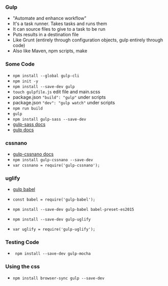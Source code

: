 ### Gulp

* "Automate and enhance workflow"
* It's a task runner. Takes tasks and runs them
* It can source files to give to a task to be run
* Puts results in a destination file
* Like Grunt (entirely through configuration objects, gulp entirely through code)
* Also like Maven, npm scripts, make 

### Some Code

* `npm install --global gulp-cli`
* `npm init -y`
* `npm install --save-dev gulp`
* `touch gulpfile.js` edit file and main.scss
* package.json `"build": "gulp"` under scripts
* package.json `"dev": "gulp watch"` under scripts
* `npm run build`
* `gulp`
* `npm install gulp-sass --save-dev`
* [gulp-sass docs](https://www.npmjs.com/package/gulp-sass)
* [gulp docs](https://github.com/gulpjs/gulp/blob/master/docs/getting-started.md)

### cssnano
* [gulp-cssnano docs](https://www.npmjs.com/package/gulp-cssnano)
* `npm install gulp-cssnano --save-dev`
* `var cssnano = require('gulp-cssnano');`

### uglify
<!--uglify does not support es6-->
* [gulp babel](https://www.npmjs.com/package/gulp-babel)
* `const babel = require('gulp-babel');`
* `npm install --save-dev gulp-babel babel-preset-es2015`

* `npm install --save-dev gulp-uglify`
*  `var uglify = require('gulp-uglify');`

### Testing Code 

* ` npm install --save-dev gulp-mocha`

### Using the css

* `npm install browser-sync gulp --save-dev`



